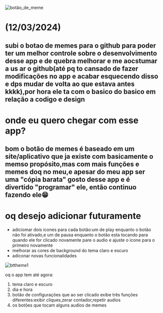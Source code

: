 ![botão_de_meme](https://github.com/Lvdstr/Imagens/blob/052eb0a6c69326fbfcb9c67d3d88ea5ab7b74789/Play.png)
<h1>(12/03/2024)</h1>
<h2>subi o botao de memes para o github para poder ter um melhor controle sobre o desenvolvimento desse app e de quebra melhorar e me aocstumar a us ar o github(até pq to cansado de fazer 
modificações no app e acabar esquecendo disso e dps mudar de volta ao que estava antes kkkk),por hora ele ta com o basico do basico em relação a codigo e design</h2>

<h1>onde eu quero chegar com esse app?</h1>
<h2>bom o botão de memes é baseado em um site/aplicativo que ja existe com basicamente o memso propósito,mas com mais funções e memes doq no meu,e apesar do meu app ser uma "cópia barata" gosto desse app e é divertido "programar" ele, então continuo fazendo ele😁</h2>

<h1>oq desejo adicionar futuramente</h1>
<ul>
 <li>adiciomar dois icones para cada botão:um de play enquanto o botão não foi ativado,e um de pausa enquanto o botão esta tocando para quando ele for clicado novamente pare o audio e ajuste o icone para o primeiro novamente</li>
 <li>melhorar as cores de background do tema claro e escuro</li>
 <li>adiconar novas funcionalidades</li>
</ul>

![bttheme1](https://github.com/Lvdstr/Imagens/blob/ce0cde59c0e5831b53eff0ed9686b9e37fa19b12/light%20theme.jpg)

oq o app tem até agora:<br/>
<ol>
 <li>
  tema claro e escuro
 </li>
<li>
  dia e hora
</li>
<li>
    botão de configurações que ao ser clicado exibe três funções diferentes:exibir cliques,zerar contador,repetir audios
</li>
  <li>
    os botões que tocam alguns audios de memes
  </li>
</ol>

